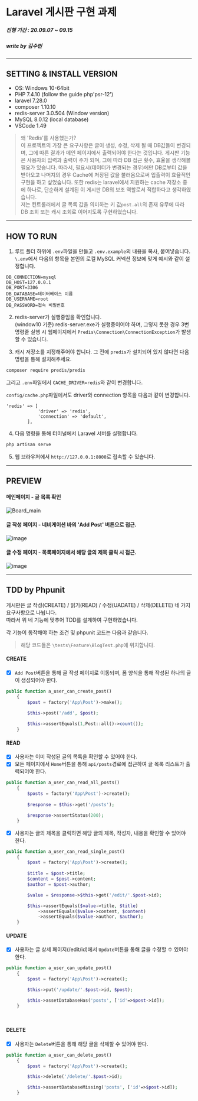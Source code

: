 # Laravel 게시판 구현 과제  
##### 진행 기간 : 20.09.07 ~ 09.15  
##### write by 김수빈  

---

## SETTING & INSTALL VERSION

+ OS: Windows 10-64bit
+ PHP 7.4.10 (follow the guide php'psr-12')
+ laravel 7.28.0
+ composer 1.10.10
+ redis-server 3.0.504 (Window version)
+ MySQL 8.0.12 (local database)
+ VSCode 1.49

> 왜 'Redis'를 사용했는가?   
> 이 프로젝트의 가장 큰 요구사항은 글이 생성, 수정, 삭제 될 때 DB값들이 변경되며, 그에 따른 결과가 메인 페이지에서 출력되어야 한다는 것입니다. 게시판 기능은 사용자의 입력과 출력이 주가 되며, 그에 따라 DB 접근 횟수, 효율을 생각해볼 필요가 있습니다. 따라서, 필요시(데이터가 변경되는 경우)에만 DB로부터 값을 받아오고 나머지의 경우 Cache에 저장된 값을 불러옴으로써 입출력이 효율적인 구현을 하고 싶었습니다. 또한 redis는 laravel에서 지원하는 cache 저장소 중에 하나로, 단순하게 설계된 이 게시판 DB의 보조 역할로서 적합하다고 생각하였습니다.  
> 저는 컨트롤러에서 글 목록 값을 의미하는 키 값`post.all`의 존재 유무에 따라 DB 조회 또는 캐시 조회로 이어지도록 구현하였습니다.  

---

## HOW TO RUN

1. 루트 폴더 하위에 `.env`파일을 만들고 `.env.example`의 내용을 복사, 붙여넣습니다.  
`\.env`에서 다음의 항목을 본인의 로컬 MySQL 커넥션 정보에 맞게 예시와 같이 설정합니다.  
```{.no-highlight}
DB_CONNECTION=mysql
DB_HOST=127.0.0.1
DB_PORT=3306
DB_DATABASE=데이터베이스 이름
DB_USERNAME=root
DB_PASSWORD=접속 비밀번호
```
2. redis-server가 실행중임을 확인합니다.  
(window10 기준) redis-server.exe가 실행중이어야 하며, 그렇지 못한 경우 3번 명령줄 실행 시 웹페이지에서 
`Predis\Connection\ConnectionException`가 발생할 수 있습니다.  

3. 캐시 저장소를 지정해주어야 합니다. 그 전에 `predis`가 설치되어 있지 않다면 다음 명령을 통해 설치해주세요.  
```bash
composer require predis/predis
```

그리고 `.env`파일에서 `CACHE_DRIVER=redis`와 같이 변경합니다.  

`config/cache.php`파일에서도 driver와 connection 항목을 다음과 같이 변경합니다.  
```{.no-highlight}
'redis' => [
            'driver' => 'redis',
            'connection' => 'default',
        ],
```
4. 다음 명령을 통해 터미널에서 Laravel 서버를 실행합니다.  
 
```bash
php artisan serve
```
5. 웹 브라우저에서 `http://127.0.0.1:8000`로 접속할 수 있습니다.   

---

## PREVIEW

#### 메인페이지 - 글 목록 확인 
![Board_main](https://user-images.githubusercontent.com/41335539/93220221-2e809800-f7a7-11ea-9c63-a0aaadcefa70.JPG)

#### 글 작성 페이지 - 네비게이션 바의 'Add Post' 버튼으로 접근.
![image](https://user-images.githubusercontent.com/41335539/93221822-2aee1080-f7a9-11ea-9bdf-8d40c3d97edf.png)

#### 글 수정 페이지 - 목록페이지에서 해당 글의 제목 클릭 시 접근.
![image](https://user-images.githubusercontent.com/41335539/93220628-bf577380-f7a7-11ea-9ecf-5ae1d89bfc02.png)

---

## TDD by Phpunit

게시판은 글 작성(CREATE) / 읽기(READ) / 수정(UADATE) / 삭제(DELETE) 네 가지 요구사항으로 나뉩니다.   
따라서 위 네 기능에 맞추어 TDD를 설계하여 구현하였습니다.  

각 기능이 동작해야 하는 조건 및 phpunit 코드는 다음과 같습니다.  

> 해당 코드들은 `\tests\Feature\BlogTest.php`에 위치합니다.  

#### CREATE

- [x] `Add Post`버튼을 통해 글 작성 페이지로 이동되며, 폼 양식을 통해 작성된 하나의 글이 생성되어야 한다.  
```PHP
public function a_user_can_create_post()
    {
        $post = factory('App\Post')->make();
        
        $this->post('/add', $post);

        $this->assertEquals(1,Post::all()->count());
    }
```

#### READ

- [X] 사용자는 이미 작성된 글의 목록을 확인할 수 있어야 한다.  
- [x] 모든 페이지에서 `Home`버튼을 통해 `api/posts`경로에 접근하여 글 목록 리스트가 출력되어야 한다.
```PHP
public function a_user_can_read_all_posts()
    {
        $posts = factory('App\Post')->create();
        
        $response = $this->get('/posts');

        $response->assertStatus(200);
    }
```
- [x] 사용자는 글의 제목을 클릭하면 해당 글의 제목, 작성자, 내용을 확인할 수 있어야 한다.  
```PHP
public function a_user_can_read_single_post()
    {
        $post = factory('App\Post')->create();
        
        $title = $post->title;
        $content = $post->content;
        $author = $post->author;

        $value = $response->$this->get('/edit/'.$post->id);

        $this->assertEquals($value->title, $title)
            ->assertEquals($value->content, $content)
            ->assertEquals($value->author, $author);
    }
```

#### UPDATE

- [x] 사용자는 글 상세 페이지(/edit/id)에서 `Update`버튼을 통해 글을 수정할 수 있어야 한다.  
```PHP
public function a_user_can_update_post()
    {
        $post = factory('App\Post')->create();

        $this->put('/update/'.$post->id, $post);

        $this->assetDatabaseHas('posts', ['id'=>$post->id]);
    } 

    
```
#### DELETE

- [x] 사용자는 `Delete`버튼을 통해 해당 글을 삭제할 수 있어야 한다. 
```PHP
public function a_user_can_delete_post()
    {
        $post = factory('App\Post')->create();

        $this->delete('/delete/'.$post->id);

        $this->assertDatabaseMissing('posts', ['id'=>$post->id]);
    }
```
